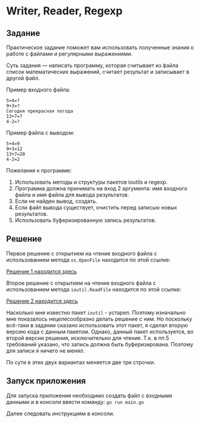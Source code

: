 # Writer, Reader, Regexp

## Задание

Практическое задание поможет вам использовать полученные знания о работе с файлами и регулярными выражениями.

Суть задания — написать программу, которая считывает из файла список математических выражений, считает результат и записывает в другой файл.

Пример входного файла:
```
5+4=?
9+3=?
Сегодня прекрасная погода
13+7=?
4-2=?
```

Пример файла с выводом:
```
5+4=9
9+3=12
13+7=20
4-2=2
```

Пожелания к программе:

1. Использовать методы и структуры пакетов ioutils и regexp. 
2. Программа должна принимать на вход 2 аргумента: имя входного файла и имя файла для вывода результатов. 
3. Если не найден вывод, создать. 
4. Если файл вывода существует, очистить перед записью новых результатов. 
5. Использовать буферизированную запись результатов.

## Решение
Первое решение с открытием на чтение входного файла с использованием метода `os.OpenFile` находится по этой ссылке:

[Решение 1 находится здесь](https://github.com/MoJIoToK/learning_go/tree/master/module34/task34.6.1)

Второе решение с открытием на чтение входного файла с использованием метода `ioutil.ReadFile` находится по этой ссылке:

[Решение 2 находится здесь](https://github.com/MoJIoToK/learning_go/blob/master/module34/task34.6.1/version2.go)

Насколько мне известно пакет `ioutil` - устарел. Поэтому изначально мне показалось нецелесообразно делать решение с ним.
Но поскольку всё-таки в задании сказано использовать этот пакет, я сделал вторую версию кода с данным пакетом. 
Однако, данный пакет используется, во второй версии решения, исключительно для чтения. Т.к. в пп.5 требований указано, 
что запись должна быть буферизирована. Поэтому для записи я ничего не менял.

По сути в этих двух вариантах меняется две три строчки.

## Запуск приложения

Для запуска приложения необходимо создать файл с входными данными и в консоли ввести команду:
`go run main.go`

Далее следовать инструкциям в консоли.